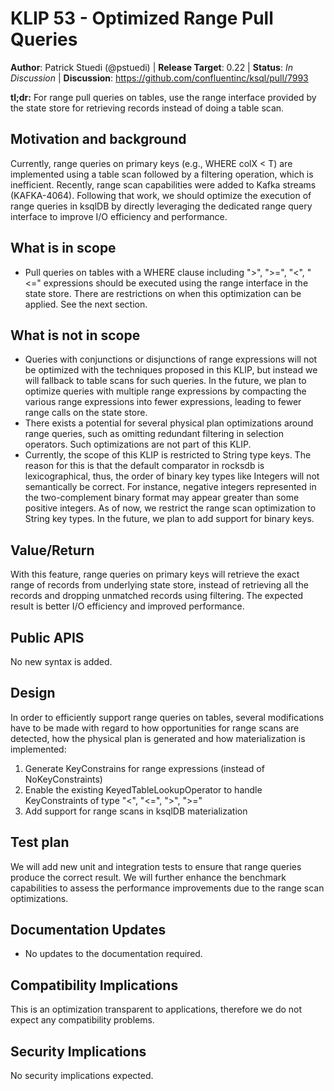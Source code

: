 # KLIP 53 - Optimized Range Pull Queries 

**Author**: Patrick Stuedi (@pstuedi) | 
**Release Target**: 0.22 | 
**Status**: _In Discussion_ | 
**Discussion**: https://github.com/confluentinc/ksql/pull/7993

**tl;dr:** For range pull queries on tables, use the range interface provided by the state store for retrieving records instead of doing a table scan.
           
## Motivation and background

Currently, range queries on primary keys (e.g., WHERE colX < T) are implemented using a table scan followed by a filtering operation, which is inefficient. Recently, range scan capabilities were added to Kafka streams (KAFKA-4064). Following that work, we should optimize the execution of range queries in ksqlDB by directly leveraging the dedicated range query interface to improve I/O efficiency and performance. 

## What is in scope

* Pull queries on tables with a WHERE clause including ">", ">=", "<", "<=" expressions should be executed using the range interface in the state store. There are restrictions on when this optimization can be applied. See the next section.

## What is not in scope

* Queries with conjunctions or disjunctions of range expressions will not be optimized with the techniques proposed in this KLIP, but instead we will fallback to table scans for such queries. In the future, we plan to optimize queries with multiple range expressions by compacting the various range expressions into fewer expressions, leading to fewer range calls on the state store. 
* There exists a potential for several physical plan optimizations around range queries, such as omitting redundant filtering in selection operators. Such optimizations are not part of this KLIP. 
* Currently, the scope of this KLIP is restricted to String type keys. The reason for this is that the default comparator in rocksdb is lexicographical, thus, the order of binary key types like Integers will not semantically be correct. For instance, negative integers represented in the two-complement binary format may appear greater than some positive integers. As of now, we restrict the range scan optimization to String key types. In the future, we plan to add support for binary keys.  

## Value/Return

With this feature, range queries on primary keys will retrieve the exact range of records from underlying state store, instead of retrieving all the records and dropping unmatched records using filtering. The expected result is better I/O efficiency and improved performance. 

## Public APIS

No new syntax is added. 

## Design

In order to efficiently support range queries on tables, several modifications have to be made with regard to how opportunities for range scans are detected, how the physical plan is generated and how materialization is implemented:
1. Generate KeyConstrains for range expressions (instead of NoKeyConstraints)
2. Enable the existing KeyedTableLookupOperator to handle KeyConstraints of type "<", "<=", ">", ">="
3. Add support for range scans in ksqlDB materialization 

## Test plan

We will add new unit and integration tests to ensure that range queries produce the correct result. We will further enhance the benchmark capabilities to assess the performance improvements due to the range scan optimizations. 

## Documentation Updates

* No updates to the documentation required. 

## Compatibility Implications

This is an optimization transparent to applications, therefore we do not expect any compatibility problems.

## Security Implications

No security implications expected. 